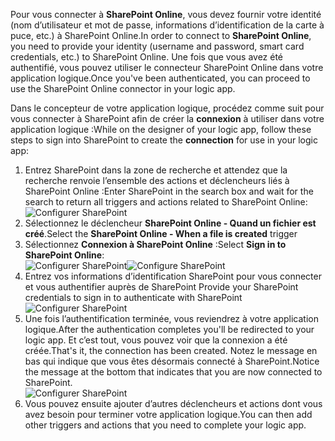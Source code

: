 

<span data-ttu-id="cd639-101">Pour vous connecter à **SharePoint Online**, vous devez fournir votre identité (nom d’utilisateur et mot de passe, informations d’identification de la carte à puce, etc.) à SharePoint Online.</span><span class="sxs-lookup"><span data-stu-id="cd639-101">In order to connect to **SharePoint Online**, you need to provide your identity (username and password, smart card credentials, etc.) to SharePoint Online.</span></span> <span data-ttu-id="cd639-102">Une fois que vous avez été authentifié, vous pouvez utiliser le connecteur SharePoint Online dans votre application logique.</span><span class="sxs-lookup"><span data-stu-id="cd639-102">Once you've been authenticated, you can proceed to use the SharePoint Online connector  in your logic app.</span></span> 

<span data-ttu-id="cd639-103">Dans le concepteur de votre application logique, procédez comme suit pour vous connecter à SharePoint afin de créer la **connexion** à utiliser dans votre application logique :</span><span class="sxs-lookup"><span data-stu-id="cd639-103">While on the designer of your logic app, follow these steps to sign into SharePoint to create the **connection** for use in your logic app:</span></span>

1. <span data-ttu-id="cd639-104">Entrez SharePoint dans la zone de recherche et attendez que la recherche renvoie l’ensemble des actions et déclencheurs liés à SharePoint Online :</span><span class="sxs-lookup"><span data-stu-id="cd639-104">Enter SharePoint in the search box and wait for the search to return all triggers and actions related to SharePoint Online:</span></span>   
   ![Configurer SharePoint][1]  
2. <span data-ttu-id="cd639-106">Sélectionnez le déclencheur **SharePoint Online - Quand un fichier est créé**.</span><span class="sxs-lookup"><span data-stu-id="cd639-106">Select the **SharePoint Online - When a file is created** trigger</span></span>  
3. <span data-ttu-id="cd639-107">Sélectionnez **Connexion à SharePoint Online** :</span><span class="sxs-lookup"><span data-stu-id="cd639-107">Select **Sign in to SharePoint Online**:</span></span>   
   <span data-ttu-id="cd639-108">![Configurer SharePoint][2]</span><span class="sxs-lookup"><span data-stu-id="cd639-108">![Configure SharePoint][2]</span></span>    
4. <span data-ttu-id="cd639-109">Entrez vos informations d’identification SharePoint pour vous connecter et vous authentifier auprès de SharePoint </span><span class="sxs-lookup"><span data-stu-id="cd639-109">Provide your SharePoint credentials to sign in to authenticate with SharePoint</span></span>   
   ![Configurer SharePoint][3]     
5. <span data-ttu-id="cd639-111">Une fois l’authentification terminée, vous reviendrez à votre application logique.</span><span class="sxs-lookup"><span data-stu-id="cd639-111">After the authentication completes you'll be redirected to your logic app.</span></span> <span data-ttu-id="cd639-112">Et c’est tout, vous pouvez voir que la connexion a été créée.</span><span class="sxs-lookup"><span data-stu-id="cd639-112">That's it, the connection has been created.</span></span> <span data-ttu-id="cd639-113">Notez le message en bas qui indique que vous êtes désormais connecté à SharePoint.</span><span class="sxs-lookup"><span data-stu-id="cd639-113">Notice the message at the bottom that indicates that you are now connected to SharePoint.</span></span>  
   ![Configurer SharePoint][4]  
6. <span data-ttu-id="cd639-115">Vous pouvez ensuite ajouter d’autres déclencheurs et actions dont vous avez besoin pour terminer votre application logique.</span><span class="sxs-lookup"><span data-stu-id="cd639-115">You can then add other triggers and actions that you need to complete your logic app.</span></span>   

[1]: ./media/connectors-create-api-sharepointonline/connectionconfig1.png
[2]: ./media/connectors-create-api-sharepointonline/connectionconfig2.png 
[3]: ./media/connectors-create-api-sharepointonline/connectionconfig3.png
[4]: ./media/connectors-create-api-sharepointonline/connectionconfig4.png
[5]: ./media/connectors-create-api-sharepointonline/connectionconfig5.png
